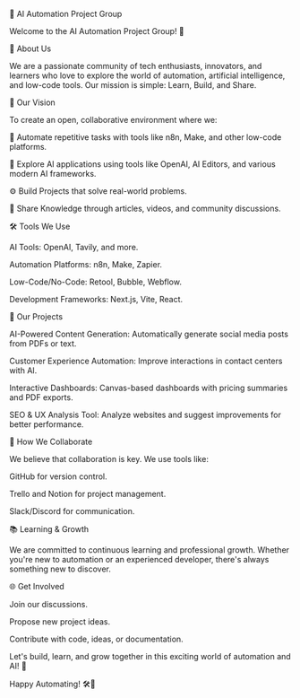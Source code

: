 🚀 AI Automation Project Group

Welcome to the AI Automation Project Group! 🎉

🌟 About Us

We are a passionate community of tech enthusiasts, innovators, and learners who love to explore the world of automation, artificial intelligence, and low-code tools. Our mission is simple: Learn, Build, and Share.

🎯 Our Vision

To create an open, collaborative environment where we:

🤖 Automate repetitive tasks with tools like n8n, Make, and other low-code platforms.

🧠 Explore AI applications using tools like OpenAI, AI Editors, and various modern AI frameworks.

⚙️ Build Projects that solve real-world problems.

📖 Share Knowledge through articles, videos, and community discussions.

🛠️ Tools We Use

AI Tools: OpenAI, Tavily, and more.

Automation Platforms: n8n, Make, Zapier.

Low-Code/No-Code: Retool, Bubble, Webflow.

Development Frameworks: Next.js, Vite, React.

🚧 Our Projects

AI-Powered Content Generation: Automatically generate social media posts from PDFs or text.

Customer Experience Automation: Improve interactions in contact centers with AI.

Interactive Dashboards: Canvas-based dashboards with pricing summaries and PDF exports.

SEO & UX Analysis Tool: Analyze websites and suggest improvements for better performance.

🤝 How We Collaborate

We believe that collaboration is key. We use tools like:

GitHub for version control.

Trello and Notion for project management.

Slack/Discord for communication.

📚 Learning & Growth

We are committed to continuous learning and professional growth. Whether you're new to automation or an experienced developer, there's always something new to discover.

🌐 Get Involved

Join our discussions.

Propose new project ideas.

Contribute with code, ideas, or documentation.

Let's build, learn, and grow together in this exciting world of automation and AI! 🚀

Happy Automating! 🛠️🤖